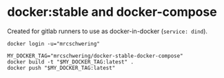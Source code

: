 # docker:stable and docker-compose

Created for gitlab runners to use as docker-in-docker (`service: dind`).

```
docker login -u="mrcschwering"

MY_DOCKER_TAG="mrcschwering/docker-stable-docker-compose"
docker build -t "$MY_DOCKER_TAG:latest" .
docker push "$MY_DOCKER_TAG:latest"
```